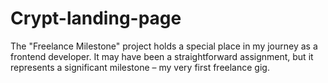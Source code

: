 # Crypt-landing-page
The "Freelance Milestone" project holds a special place in my journey as a frontend developer. It may have been a straightforward assignment, but it represents a significant milestone – my very first freelance gig. 
